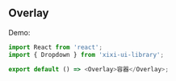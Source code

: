 
## Overlay

Demo:

```js
import React from 'react';
import { Dropdown } from 'xixi-ui-library';

export default () => <Overlay>容器</Overlay>;
```
